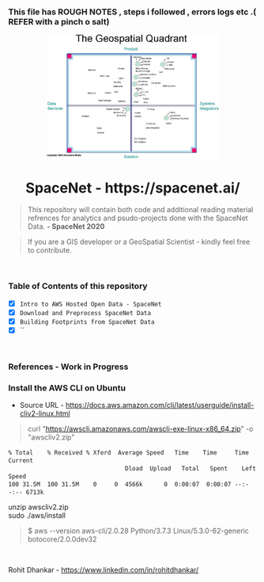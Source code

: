 ### This file has ROUGH NOTES , steps i followed , errors logs etc .( REFER with a pinch o salt)  


<p align="center">
    <img src="https://github.com/DigitalCognition-GIS/py_qgis_2020/blob/master/ScreenCaptures_QGIS/Geospatial_Quadrants-2.jpg" width= "350px">
</p>

<h1 align="center">SpaceNet - https://spacenet.ai/</h1>

>This repository will contain both code and additional reading material refrences for analytics and psudo-projects done with the SpaceNet Data. **- SpaceNet 2020**
 
> If you are a GIS developer or a GeoSpatial Scientist - kindly feel free to contribute. 


<br/>


### Table of Contents of this repository

- [X] `Intro to AWS Hosted Open Data - SpaceNet` 
- [X] `Download and Preprocess SpaceNet Data` 
- [X] `Building Footprints from SpaceNet Data` 
- [X] `` 

<br/>

### References - Work in Progress

### Install the AWS CLI on Ubuntu  

- Source URL - https://docs.aws.amazon.com/cli/latest/userguide/install-cliv2-linux.html  

> curl "https://awscli.amazonaws.com/awscli-exe-linux-x86_64.zip" -o "awscliv2.zip"  

```
% Total    % Received % Xferd  Average Speed   Time    Time     Time  Current
                                 Dload  Upload   Total   Spent    Left  Speed
100 31.5M  100 31.5M    0     0  4566k      0  0:00:07  0:00:07 --:--:-- 6713k
```

unzip awscliv2.zip   
sudo ./aws/install   


> $ aws --version
aws-cli/2.0.28 Python/3.7.3 Linux/5.3.0-62-generic botocore/2.0.0dev32  




<br/>


Rohit Dhankar - https://www.linkedin.com/in/rohitdhankar/




